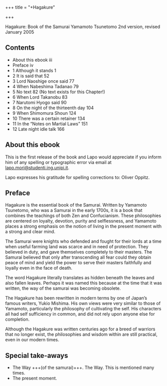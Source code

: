 +++
title = "+Hagakure"

+++


Hagakure: Book of the Samurai Yamamoto Tsunetomo 2nd version, revised January 2005


## Contents


- About this ebook iii
- Preface iv
- 1 Although it stands 1
- 2 It is said that 52
- 3 Lord Naoshige once said 77
- 4 When Nabeshima Tadanao 79
- 5 No text 82 (No text exists for this Chapter!)
- 6 When Lord Takanobu 83
- 7 Narutomi Hyogo said 90
- 8 On the night of the thirteenth day 104
- 9 When Shimomura Shoun 124
- 10 There was a certain retainer 134
- 11 In the “Notes on Martial Laws” 151
- 12 Late night idle talk 166


## About this ebook

This is the first release of the book and Lapo would appreciate if you inform him of any spelling or typographic error via email at lapo.mori@studenti.ing.unipi.it.

Lapo expresses his gratitude for spelling corrections to: Oliver Oppitz.


## Preface

Hagakure is the essential book of the Samurai. Written by Yamamoto Tsunetomo, who was a Samurai in the early 1700s, it is a book that combines the teachings of both Zen and Confucianism. These philosophies are centered on loyalty, devotion, purity and selflessness, and Yamamoto places a strong emphasis on the notion of living in the present moment with a strong and clear mind.

The Samurai were knights who defended and fought for their lords at a time when useful farming land was scarce and in need of protection. They believed in duty, and gave themselves completely to their masters. The Samurai believed that only after transcending all fear could they obtain peace of mind and yield the power to serve their masters faithfully and loyally even in the face of death.

The word Hagakure literally translates as hidden beneath the leaves and also fallen leaves. Perhaps it was named this because at the time that it was written, the way of the samurai was becoming obsolete.

The Hagakure has been rewritten in modern terms by one of Japan’s famous writers, Yukio Mishima. His own views were very similar to those of Yamamoto, particularly the philosophy of cultivating the self. His characters all had self sufficiency in common, and did not rely upon anyone else for completion.

Although the Hagakure was written centuries ago for a breed of warriors that no longer exist, the philosophies and wisdom within are still practical, even in our modern times.


## Special take-aways
- The Way +++(of the samurai)+++. The Way. This is mentioned many times.
- The present moment.